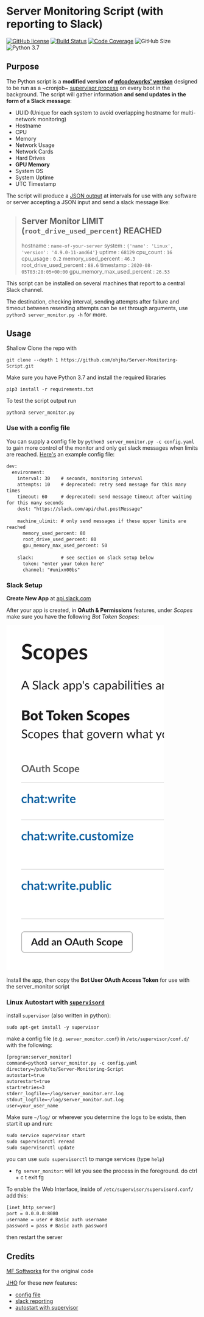# Server Monitoring Script (with reporting to Slack)

[![GitHub license](https://img.shields.io/github/license/ohjho/Server-Monitoring-Script.svg)](https://github.com/ohjho/Server-Monitoring-Script/blob/master/LICENSE.md) [![Build Status](https://travis-ci.com/ohjho/Server-Monitoring-Script.svg?branch=master)](https://travis-ci.com/ohjho/Server-Monitoring-Script)
[![Code Coverage](https://codecov.io/gh/ohjho/Server-Monitoring-Script/branch/master/graphs/badge.svg)](https://codecov.io/gh/ohjho/Server-Monitoring-Script) ![GitHub Size](https://img.shields.io/github/repo-size/ohjho/Server-Monitoring-Script.svg) ![Python 3.7](https://img.shields.io/badge/made%20with-Py3.7-darkblue)

## Purpose

The Python script is a **modified version of [mfcodeworks' version](https://github.com/mfcodeworks/Server-Monitoring-Script)** designed to be run as a ~cronjob~ [supervisor process](http://supervisord.org/) on every boot in the background.
The script will gather information **and send updates in the form of a Slack message**:

- UUID (Unique for each system to avoid overlapping hostname for multi-network monitoring)
- Hostname
- CPU
- Memory
- Network Usage
- Network Cards
- Hard Drives
- **GPU Memory**
- System OS
- System Uptime
- UTC Timestamp

The script will produce a [JSON output](output_example.json) at intervals for use with any software or server accepting a JSON input and send a slack message like:
>Server Monitor LIMIT (`root_drive_used_percent`) REACHED
>---------------------
>hostname : `name-of-your-server`
>system : `{'name': 'Linux', 'version': '4.9.0-11-amd64'}`
>uptime : `68129`
>cpu_count : `16`
>cpu_usage : `0.2`
>memory_used_percent : `46.3`
>root_drive_used_percent : `88.6`
>timestamp : `2020-08-05T03:28:05+00:00`
>gpu_memory_max_used_percent : `26.53`

This script can be installed on several machines that report to a central Slack channel.

The destination, checking interval, sending attempts after failure and timeout between resending attempts can be set through arguments, use `python3 server_monitor.py -h` for more.

## Usage

Shallow Clone the repo with
```
git clone --depth 1 https://github.com/ohjho/Server-Monitoring-Script.git
```

Make sure you have Python 3.7 and install the required libraries
```
pip3 install -r requirements.txt
```

To test the script output run
```
python3 server_monitor.py
```

### Use with a config file
You can supply a config file by `python3 server_monitor.py -c config.yaml` to gain more control of the monitor and only get slack messages when limits are reached. [Here's](config_example.yaml) an example config file:
```
dev:
  environment:
    interval: 30    # seconds, monitoring interval
    attempts: 10    # deprecated: retry send message for this many times
    timeout: 60     # deprecated: send message timeout after waiting for this many seconds
    dest: "https://slack.com/api/chat.postMessage"

    machine_ulimit: # only send messages if these upper limits are reached
      memory_used_percent: 80
      root_drive_used_percent: 80
      gpu_memory_max_used_percent: 50

    slack:          # see section on slack setup below
      token: "enter your token here"
      channel: "#unixn00bs"
```

### Slack Setup
**Create New App** at [api.slack.com](https://api.slack.com/apps)

After your app is created, in **OAuth & Permissions** features, under _Scopes_ make sure you have the following _Bot Token Scopes_:

![Bot Token Scope Screenshot](slack_scope_screenshot.png)

Install the app, then copy the **Bot User OAuth Access Token** for use with the server_monitor script

### **Linux Autostart** with [`supervisord`](https://serversforhackers.com/c/monitoring-processes-with-supervisord)
install `supervisor` (also written in python):
```
sudo apt-get install -y supervisor
```
make a config file (e.g. `server_monitor.conf`) in `/etc/supervisor/conf.d/` with the following:
```
[program:server_monitor]
command=python3 server_monitor.py -c config.yaml
directory=/path/to/Server-Monitoring-Script
autostart=true
autorestart=true
startretries=3
stderr_logfile=~/log/server_monitor.err.log
stdout_logfile=~/log/server_monitor.out.log
user=your_user_name
```
Make sure `~/log/` or wherever you determine the logs to be exists, then start it up and run:
```
sudo service supervisor start
sudo supervisorctl reread
sudo supervisorctl update
```

you can use `sudo supervisorctl` to mange services (type `help`)
* `fg server_monitor`: will let you see the process in the foreground. do ctrl + c t exit fg

To enable the Web Interface, inside of `/etc/supervisor/supervisord.conf/` add this:
```
[inet_http_server]
port = 0.0.0.0:8080
username = user # Basic auth username
password = pass # Basic auth password
```
then restart the server

## Credits

[MF Softworks](https://github.com/mfcodeworks) for the original code

[JHO](https://github.com/ohjho) for these new features:
* [config file](https://github.com/ohjho/Server-Monitoring-Script#use-with-a-config-file)
* [slack reporting](https://github.com/ohjho/Server-Monitoring-Script#slack-setup)
* [autostart with supervisor](https://github.com/ohjho/Server-Monitoring-Script#linux-autostart-with-supervisord)
